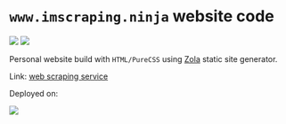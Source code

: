 # `www.imscraping.ninja` website code

![](https://img.shields.io/badge/html-ok-yellowgreen.svg) ![](https://img.shields.io/badge/markup-markdown-brightgreen.svg)

Personal website build with `HTML/PureCSS` using [Zola](https://www.getzola.org) static site generator.

Link: [web scraping service](http://www.imscraping.ninja)

Deployed on:

[![](https://www.netlify.com/img/global/badges/netlify-color-accent.svg)](https://www.netlify.com)

